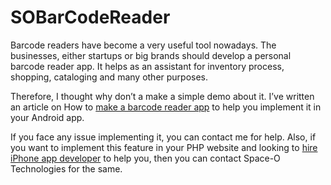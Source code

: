 # SOBarCodeReader

Barcode readers have become a very useful tool nowadays. The businesses, either startups or big brands should develop a personal barcode reader app. It helps as an assistant for inventory process, shopping, cataloging and many other purposes.

Therefore, I thought why don’t a make a simple demo about it. I’ve written an article on How to [make a barcode reader app](https://www.spaceotechnologies.com/make-barcode-reader-app-within-8-hours/) to help you implement it in your Android app.

If you face any issue implementing it, you can contact me for help. Also, if you want to implement this feature in your PHP website and looking to [hire iPhone app developer](http://www.spaceotechnologies.com/hire-iphone-developer/) to help you, then you can contact Space-O Technologies for the same.
